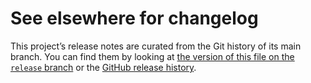 # See elsewhere for changelog

This project’s release notes are curated from the Git history of its main
branch. You can find them by looking at [the version of this file on the
`release` branch][branch] or the [GitHub release history][gh-releases].

[branch]: https://github.com/pkgw/rubbl/blob/release/casatables_impl/CHANGELOG.md
[gh-releases]: https://github.com/pkgw/rubbl/releases
